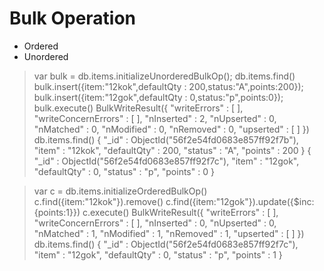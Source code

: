 # Bulk Operation
 - Ordered
 - Unordered

 > var bulk = db.items.initializeUnorderedBulkOp();
> db.items.find()
> bulk.insert({item:"12kok",defaultQty : 200,status:"A",points:200});
> bulk.insert({item:"12gok",defaultQty : 0,status:"p",points:0});
> bulk.execute()
BulkWriteResult({
	"writeErrors" : [ ],
	"writeConcernErrors" : [ ],
	"nInserted" : 2,
	"nUpserted" : 0,
	"nMatched" : 0,
	"nModified" : 0,
	"nRemoved" : 0,
	"upserted" : [ ]
})
> db.items.find()
{ "_id" : ObjectId("56f2e54fd0683e857ff92f7b"), "item" : "12kok", "defaultQty" : 200, "status" : "A", "points" : 200 }
{ "_id" : ObjectId("56f2e54fd0683e857ff92f7c"), "item" : "12gok", "defaultQty" : 0, "status" : "p", "points" : 0 }



> var c = db.items.initializeOrderedBulkOp()
> c.find({item:"12kok"}).remove()
> c.find({item:"12gok"}).update({$inc:{points:1}})
> c.execute()
BulkWriteResult({
	"writeErrors" : [ ],
	"writeConcernErrors" : [ ],
	"nInserted" : 0,
	"nUpserted" : 0,
	"nMatched" : 1,
	"nModified" : 1,
	"nRemoved" : 1,
	"upserted" : [ ]
})
> db.items.find()
{ "_id" : ObjectId("56f2e54fd0683e857ff92f7c"), "item" : "12gok", "defaultQty" : 0, "status" : "p", "points" : 1 }


